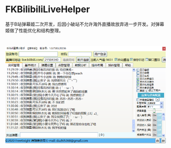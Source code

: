 # FKBilibiliLiveHelper

基于B站弹幕姬二次开发，后因小破站不允许海外直播故放弃进一步开发。对弹幕姬做了性能优化和结构整理。

# ![avatar](https://github.com/duzhi5368/FKBilibiliLiveHelper/blob/main/%E6%8D%95%E8%8E%B7.PNG)
